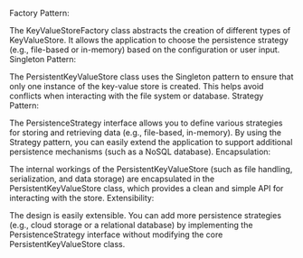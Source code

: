 Factory Pattern:

The KeyValueStoreFactory class abstracts the creation of different types of KeyValueStore. It allows the application to choose the persistence strategy (e.g., file-based or in-memory) based on the configuration or user input.
Singleton Pattern:

The PersistentKeyValueStore class uses the Singleton pattern to ensure that only one instance of the key-value store is created. This helps avoid conflicts when interacting with the file system or database.
Strategy Pattern:

The PersistenceStrategy interface allows you to define various strategies for storing and retrieving data (e.g., file-based, in-memory). By using the Strategy pattern, you can easily extend the application to support additional persistence mechanisms (such as a NoSQL database).
Encapsulation:

The internal workings of the PersistentKeyValueStore (such as file handling, serialization, and data storage) are encapsulated in the PersistentKeyValueStore class, which provides a clean and simple API for interacting with the store.
Extensibility:

The design is easily extensible. You can add more persistence strategies (e.g., cloud storage or a relational database) by implementing the PersistenceStrategy interface without modifying the core PersistentKeyValueStore class.